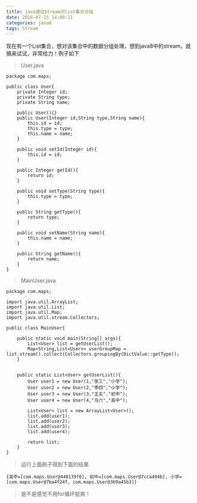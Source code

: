 ```yaml
---
title: java通过Stream对list集合分组
date: 2016-07-15 14:00:11
categories: java8
tags: Stream
---
```

现在有一个List集合，想对该集合中的数据分组处理，想到java8中的stream，就搞来试试，非常给力！例子如下

 >User.java

	package com.maps;

    public class User{
    	private Integer id;
		private String type;
		private String name; 
		
		public User(){}
		public User(Integer id,String type,String name){
			this.id = id;
			this.type = type;
			this.name = name;
		}   

		public void setId(Integer id){
			this.id = id;
		}

		public Integer getId(){
			return id;
		}

		public void setType(String type){
			this.type = type;
		}
		
		public String getType(){
			return type;
		}
		
		public void setName(String name){
			this.name = name;
		}
		
		public String getName(){
			return name;
		}
    }

 >MainUser.java

	package com.maps;

	import java.util.ArrayList;
	import java.util.List;
	import java.util.Map;
	import java.util.stream.Collectors;

    public class MainUser{
    	
		public static void main(String[] args){
			List<User> list = getUserList();
			Map<String,List<User>> userGroupMap = list.stream().collect(Collectors.groupingBy(DictValue::getType));
		}


		public static List<User> getUserList(){
			User user1 = new User(1,"张三","小学");
			User user2 = new User(2,"李四","小学");
			User user3 = new User(3,"王五","初中");
			User user4 = new User(4,"马六","高中");
			
			List<User> list = new ArrayList<User>();
			list.add(user1);
			list.add(user2);
			list.add(user3);
			list.add(user4);
				
			return list;
		}
    }

  >运行上面例子得到下面的结果
    
    {高中=[com.maps.User@448139f0], 初中=[com.maps.User@7cca494b], 小学=[com.maps.User@7ba4f24f, com.maps.User@3b9a45b3]}

  >是不是感觉不用for循环挺爽！